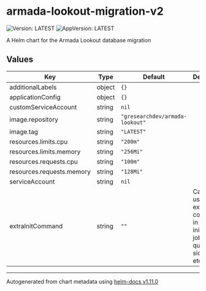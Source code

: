 # armada-lookout-migration-v2

![Version: LATEST](https://img.shields.io/badge/Version-LATEST-informational?style=flat-square) ![AppVersion: LATEST](https://img.shields.io/badge/AppVersion-LATEST-informational?style=flat-square)

A Helm chart for the Armada Lookout database migration

## Values

| Key | Type | Default | Description |
|-----|------|---------|-------------|
| additionalLabels | object | `{}` |  |
| applicationConfig | object | `{}` |  |
| customServiceAccount | string | `nil` |  |
| image.repository | string | `"gresearchdev/armada-lookout"` |  |
| image.tag | string | `"LATEST"` |  |
| resources.limits.cpu | string | `"200m"` |  |
| resources.limits.memory | string | `"256Mi"` |  |
| resources.requests.cpu | string | `"100m"` |  |
| resources.requests.memory | string | `"128Mi"` |  |
| serviceAccount | string | `nil` |  |
| extraInitCommand | string | `""` | Can be used to run extra commands in the initialization jobs e.g. to quit istio sidecars etc. |

----------------------------------------------
Autogenerated from chart metadata using [helm-docs v1.11.0](https://github.com/norwoodj/helm-docs/releases/v1.11.0)
